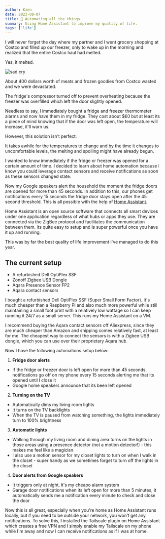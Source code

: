 ```yaml
---
author: Kien
date: 2023-08-07
title: 🤖 Automating all the things
summary: Using Home Assistant to improve my quality of life.
tags: ['life']
---
```


I will never forget the day where my partner and I went grocery shopping at Costco and filled up our freezer, only to wake up in the morning and realized that the entire Costco haul had melted.

Yes, it melted.

<div className="flex justify-center"><img alt='sad cry' src="https://i.giphy.com/media/d2lcHJTG5Tscg/giphy.webp"></img></div>

About 400 dollars worth of meats and frozen goodies from Costco wasted and we were devastated.

The fridge's compressor turned off to prevent overheating because the freezer was overfilled which left the door slightly opened.

Needless to say, I immediately bought a fridge and freezer thermometer alarms and now have them in my fridge. They cost about $60 but at least its a piece of mind knowing that if the door was left open, the temperature will increase, it'll warn us.

However, this solution isn't perfect.

It takes awhile for the temperatures to change and by the time it changes to uncomfortable levels, the melting and spoiling might have already begun.

I wanted to know immediately if the fridge or freezer was opened for a certain amount of time. I decided to learn about home automation because I know you could leverage contact sensors and receive notifications as soon as these sensors changed state.

Now my Google speakers alert the household the moment the fridge doors are opened for more than 45 seconds. In addition to this, our phones get notifications every 15 seconds the fridge door stays open after the 45 second threshold. This is all possible with the help of <a href="https://www.home-assistant.io/" target="__blank">Home Assistant</a>.

Home Assistant is an open source software that connects all smart devices under one application regardless of what hubs or apps they use. They are connected via the ZigBee protocol and facilitates the communication between them. Its quite easy to setup and is super powerful once you have it up and running.

This was by far the best quality of life improvement I've managed to do this year.

## The current setup

- A refurbished Dell OptiPlex SSF
- Zonoff Zigbee USB Dongle
- Aqara Presence Sensor FP2
- Aqara contact sensors

I bought a refurbished Dell OptiPlex SSF (Super Small Form Factor). It's much cheaper than a Raspberry Pi and also much more powerful while still maintaining a small foot print with a relatively low wattage so I can keep running it 24/7 as a small server. This runs my Home Assistant on a VM.

I recommend buying the Aqara contact sensors off Aliexpress, since they are much cheaper than Amazon and shipping comes relatively fast, at least for me. The cheapest way to connect the sensors is with a Zigbee USB dongle, which you can use over their proprietary Aqara hub.

Now I have the following automations setup below:

1. **Fridge door alerts**

- If the fridge or freezer door is left open for more than 45 seconds, notifications go off on my phone every 15 seconds alerting me that its opened until I close it
- Google home speakers announce that its been left opened

2. **Turning on the TV**

- Automatically dims my living room lights
- It turns on the TV backlights
- When the TV is paused from watching something, the lights immediately turn to 100% brightness

3. **Automatic lights**

- Walking through my living room and dining area turns on the lights in those areas using a presence detector (not a motion detector!) - this makes me feel like a magician
- I also use a motion sensor for my closet lights to turn on when I walk in the closet - super handy as we sometimes forget to turn off the lights in the closet

4. **Door alerts from Google speakers**

- It triggers only at night, it's my cheapo alarm system
- Garage door notifications when its left open for more than 5 minutes, it automatically sends me a notification every minute to check and close the door

Now this is all great, especially when you're home as Home Assistant runs locally, but if you need to be outside your network, you won't get any notifications. To solve this, I installed the Tailscale plugin on Home Assistant which creates a free VPN and I simply enable my Tailscale on my phone while I'm away and now I can receive notifications as if I was at home.
